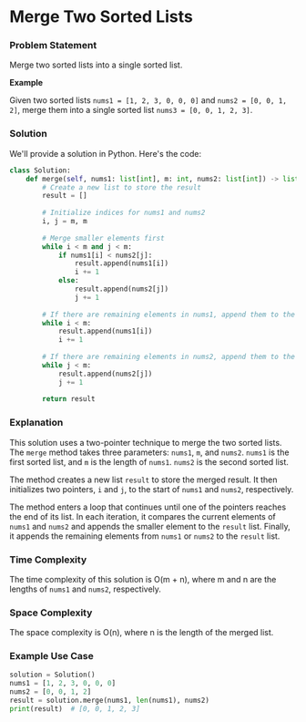 **Merge Two Sorted Lists**
=======================

### **Problem Statement**

Merge two sorted lists into a single sorted list.

**Example**

Given two sorted lists `nums1 = [1, 2, 3, 0, 0, 0]` and `nums2 = [0, 0, 1, 2]`, merge them into a single sorted list `nums3 = [0, 0, 1, 2, 3]`.

### **Solution**

We'll provide a solution in Python. Here's the code:

```python
class Solution:
    def merge(self, nums1: list[int], m: int, nums2: list[int]) -> list[int]:
        # Create a new list to store the result
        result = []
        
        # Initialize indices for nums1 and nums2
        i, j = m, m
        
        # Merge smaller elements first
        while i < m and j < m:
            if nums1[i] < nums2[j]:
                result.append(nums1[i])
                i += 1
            else:
                result.append(nums2[j])
                j += 1
        
        # If there are remaining elements in nums1, append them to the result
        while i < m:
            result.append(nums1[i])
            i += 1
        
        # If there are remaining elements in nums2, append them to the result
        while j < m:
            result.append(nums2[j])
            j += 1
        
        return result
```

### **Explanation**

This solution uses a two-pointer technique to merge the two sorted lists. The `merge` method takes three parameters: `nums1`, `m`, and `nums2`. `nums1` is the first sorted list, and `m` is the length of `nums1`. `nums2` is the second sorted list.

The method creates a new list `result` to store the merged result. It then initializes two pointers, `i` and `j`, to the start of `nums1` and `nums2`, respectively.

The method enters a loop that continues until one of the pointers reaches the end of its list. In each iteration, it compares the current elements of `nums1` and `nums2` and appends the smaller element to the `result` list. Finally, it appends the remaining elements from `nums1` or `nums2` to the `result` list.

### **Time Complexity**

The time complexity of this solution is O(m + n), where m and n are the lengths of `nums1` and `nums2`, respectively.

### **Space Complexity**

The space complexity is O(n), where n is the length of the merged list.

### **Example Use Case**

```python
solution = Solution()
nums1 = [1, 2, 3, 0, 0, 0]
nums2 = [0, 0, 1, 2]
result = solution.merge(nums1, len(nums1), nums2)
print(result)  # [0, 0, 1, 2, 3]
```